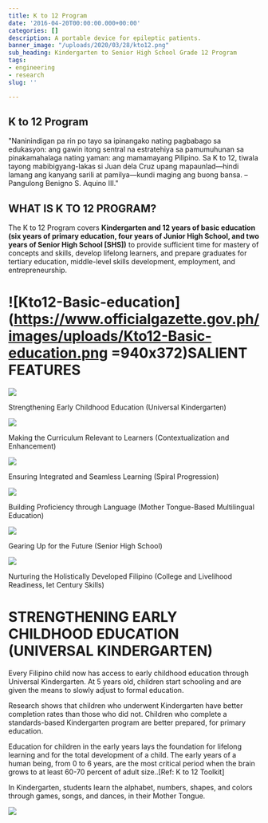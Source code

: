 ```yaml
---
title: K to 12 Program
date: '2016-04-20T00:00:00.000+00:00'
categories: []
description: A portable device for epileptic patients.
banner_image: "/uploads/2020/03/28/kto12.png"
sub_heading: Kindergarten to Senior High School Grade 12 Program
tags:
- engineering
- research
slug: ''

---
```

## K to 12 Program

"Naninindigan pa rin po tayo sa ipinangako nating pagbabago sa edukasyon: ang gawin itong sentral na estratehiya sa pamumuhunan sa pinakamahalaga nating yaman: ang mamamayang Pilipino. Sa K to 12, tiwala tayong mabibigyang-lakas si Juan dela Cruz upang mapaunlad—hindi lamang ang kanyang sarili at pamilya—kundi maging ang buong bansa. – Pangulong Benigno S. Aquino III."

## WHAT IS K TO 12 PROGRAM?

The K to 12 Program covers **Kindergarten and 12 years of basic education (six years of primary education, four years of Junior High School, and two years of Senior High School \[SHS\])** to provide sufficient time for mastery of concepts and skills, develop lifelong learners, and prepare graduates for tertiary education, middle-level skills development, employment, and entrepreneurship.

# ![Kto12-Basic-education](https://www.officialgazette.gov.ph/images/uploads/Kto12-Basic-education.png =940x372)SALIENT FEATURES

  
![](https://www.officialgazette.gov.ph/images/uploads/Early-childhoon-education.png)

Strengthening Early Childhood Education (Universal Kindergarten)

![](https://www.officialgazette.gov.ph/images/uploads/Contextualization.png)

Making the Curriculum Relevant to Learners (Contextualization and Enhancement)

![](https://www.officialgazette.gov.ph/images/uploads/Spiral-Progression.png)

Ensuring Integrated and Seamless Learning (Spiral Progression)

![](https://www.officialgazette.gov.ph/images/uploads/Mother-language-education.png)

Building Proficiency through Language (Mother Tongue-Based Multilingual Education)

![](https://www.officialgazette.gov.ph/images/uploads/Senior-High-School.png)

Gearing Up for the Future (Senior High School)

![](https://www.officialgazette.gov.ph/images/uploads/Holistically-developed-filipino.png)

Nurturing the Holistically Developed Filipino (College and Livelihood Readiness, let Century Skills)

# STRENGTHENING EARLY CHILDHOOD EDUCATION (UNIVERSAL KINDERGARTEN)

Every Filipino child now has access to early childhood education through Universal Kindergarten. At 5 years old, children start schooling and are given the means to slowly adjust to formal education.

Research shows that children who underwent Kindergarten have better completion rates than those who did not. Children who complete a standards-based Kindergarten program are better prepared, for primary education.

Education for children in the early years lays the foundation for lifelong learning and for the total development of a child. The early years of a human being, from 0 to 6 years, are the most critical period when the brain grows to at least 60-70 percent of adult size..\[Ref: K to 12 Toolkit\]

In Kindergarten, students learn the alphabet, numbers, shapes, and colors through games, songs, and dances, in their Mother Tongue.

![](https://www.officialgazette.gov.ph/images/uploads/What-kindergarten-students-learn.png)